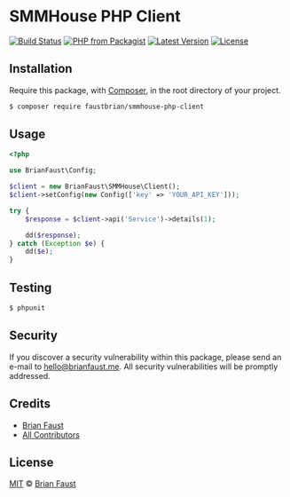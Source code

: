 # SMMHouse PHP Client

[![Build Status](https://img.shields.io/travis/faustbrian/SMMHouse-PHP-Client/master.svg?style=flat-square)](https://travis-ci.org/faustbrian/SMMHouse-PHP-Client)
[![PHP from Packagist](https://img.shields.io/packagist/php-v/faustbrian/smmhouse-php-client.svg?style=flat-square)]()
[![Latest Version](https://img.shields.io/github/release/faustbrian/SMMHouse-PHP-Client.svg?style=flat-square)](https://github.com/faustbrian/SMMHouse-PHP-Client/releases)
[![License](https://img.shields.io/packagist/l/faustbrian/SMMHouse-PHP-Client.svg?style=flat-square)](https://packagist.org/packages/faustbrian/SMMHouse-PHP-Client)

## Installation

Require this package, with [Composer](https://getcomposer.org/), in the root directory of your project.

``` bash
$ composer require faustbrian/smmhouse-php-client
```

## Usage

``` php
<?php

use BrianFaust\Config;

$client = new BrianFaust\SMMHouse\Client();
$client->setConfig(new Config(['key' => 'YOUR_API_KEY']));

try {
    $response = $client->api('Service')->details(1);

    dd($response);
} catch (Exception $e) {
    dd($e);
}
```

## Testing

``` bash
$ phpunit
```

## Security

If you discover a security vulnerability within this package, please send an e-mail to hello@brianfaust.me. All security vulnerabilities will be promptly addressed.

## Credits

- [Brian Faust](https://github.com/faustbrian)
- [All Contributors](../../contributors)

## License

[MIT](LICENSE) © [Brian Faust](https://brianfaust.me)
